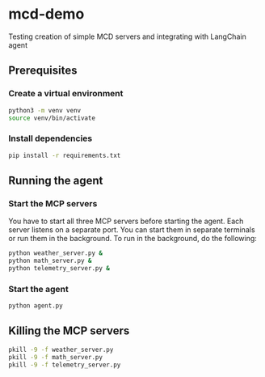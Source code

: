 # mcd-demo
Testing creation of simple MCD servers and integrating with LangChain agent

## Prerequisites

### Create a virtual environment

```bash
python3 -m venv venv
source venv/bin/activate
```

### Install dependencies

```bash
pip install -r requirements.txt
```

## Running the agent

### Start the MCP servers
You have to start all three MCP servers before starting the agent. Each server listens on a separate port. You can start them in separate terminals or run them in the background. To run in the background, do the following:

```bash
python weather_server.py &
python math_server.py &
python telemetry_server.py &
```

### Start the agent
```bash
python agent.py
```

## Killing the MCP servers

```bash
pkill -9 -f weather_server.py
pkill -9 -f math_server.py
pkill -9 -f telemetry_server.py
```
